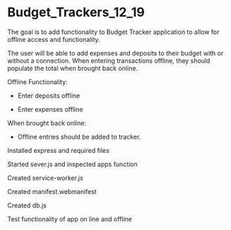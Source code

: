 # Budget_Trackers_12_19


The goal is to add functionality to Budget Tracker application to allow for offline access and functionality.

The user will be able to add expenses and deposits to their budget with or without a connection. When entering transactions offline, they should populate the total when brought back online.

Offline Functionality:

  * Enter deposits offline

  * Enter expenses offline

When brought back online:

  * Offline entries should be added to tracker.

  Installed express and required files

  Started sever.js and inspected apps function

  Created service-worker.js

  Created manifest.webmanifest

  Created db.js

  Test functionality of app on line and offline